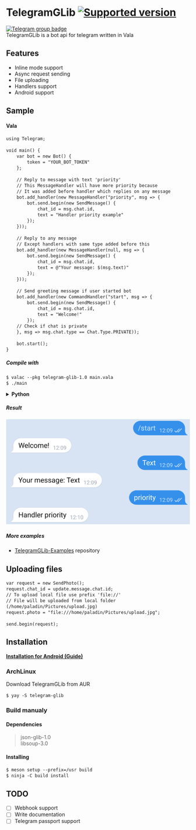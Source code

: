 # TelegramGLib [![Supported version](https://img.shields.io/badge/Telegram%20Bot%20API-7.1-blue)](https://core.telegram.org/bots/api#february-16-2024)
[![Telegram group badge](https://img.shields.io/badge/Telegram-Join_the_chat-2CA5E0?style=flat&logo=telegram)](https://t.me/vala_lang)  
TelegramGLib is a bot api for telegram written in Vala

## Features
- Inline mode support
- Async request sending
- File uploading
- Handlers support
- Android support

## Sample

#### Vala
```vala
using Telegram;

void main() {
    var bot = new Bot() {
        token = "YOUR_BOT_TOKEN"
    };
    
    // Reply to message with text 'priority'
    // This MessageHandler will have more priority because
    // It was added before handler which replies on any message
    bot.add_handler(new MessageHandler("priority", msg => {
        bot.send.begin(new SendMessage() {
            chat_id = msg.chat.id,
            text = "Handler priority example"
        });
    }));
    
    // Reply to any message
    // Except handlers with same type added before this
    bot.add_handler(new MessageHandler(null, msg => {
        bot.send.begin(new SendMessage() {
            chat_id = msg.chat.id,
            text = @"Your message: $(msg.text)"
        });
    }));
    
    // Send greeting message if user started bot
    bot.add_handler(new CommandHandler("start", msg => {
        bot.send.begin(new SendMessage() {
            chat_id = msg.chat.id,
            text = "Welcome!"
        });
    // Check if chat is private
    }, msg => msg.chat.type == Chat.Type.PRIVATE));
    
    bot.start();
}
```

##### Compile with

    $ valac --pkg telegram-glib-1.0 main.vala
    $ ./main

<details><summary><b>Python</b></summary>

```python
import gi

gi.require_version('Telegram', '1.0')
from gi.repository import Telegram

class PingBot(Telegram.Bot):
    
    def __init__(self, **kargs):
        super().__init__(**kargs)
        self.token = 'YOUR_BOT_TOKEN'
    
    def do_on_message(self, message):
        if message.text is not None:
            msg = Telegram.SendMessage()
            msg.chat_id = message.chat.id
            msg.text = 'Your message: ' + message.text
            
            self.send(msg)
        
        return True

bot = PingBot()
bot.start()
```
</details>

##### Result
![Screenshot](./result.png)

##### More examples

* [TelegramGLib-Examples](https://github.com/SpikedPaladin/TelegramGLib-Examples) repository

## Uploading files
```vala
var request = new SendPhoto();
request.chat_id = update.message.chat.id;
// To upload local file use prefix 'file://'
// File will be uploaded from local folder (/home/paladin/Pictures/upload.jpg)
request.photo = "file:///home/paladin/Pictures/upload.jpg";

send.begin(request);
```

## Installation

**[Installation for Android (Guide)](https://gist.github.com/SpikedPaladin/c51d95773fa851c6e54e8ae1cf4e5b10)**

### ArchLinux
Download TelegramGLib from AUR

    $ yay -S telegram-glib

### Build manualy

#### Dependencies
> json-glib-1.0  
> libsoup-3.0

#### Installing

    $ meson setup --prefix=/usr build
    $ ninja -C build install

## TODO
- [ ] Webhook support
- [ ] Write documentation
- [ ] Telegram passport support
